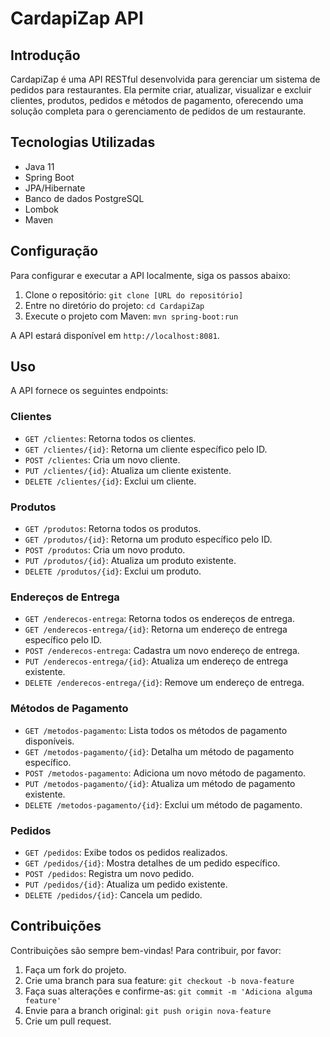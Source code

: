 # CardapiZap API

## Introdução

CardapiZap é uma API RESTful desenvolvida para gerenciar um sistema de pedidos para restaurantes. 
Ela permite criar, atualizar, visualizar e excluir clientes, produtos, pedidos e métodos de pagamento, oferecendo uma solução completa para o gerenciamento de pedidos de um restaurante.

## Tecnologias Utilizadas

- Java 11
- Spring Boot
- JPA/Hibernate
- Banco de dados PostgreSQL
- Lombok
- Maven

## Configuração

Para configurar e executar a API localmente, siga os passos abaixo:

1. Clone o repositório: `git clone [URL do repositório]`
2. Entre no diretório do projeto: `cd CardapiZap`
3. Execute o projeto com Maven: `mvn spring-boot:run`

A API estará disponível em `http://localhost:8081`.

## Uso

A API fornece os seguintes endpoints:

### Clientes
- `GET /clientes`: Retorna todos os clientes.
- `GET /clientes/{id}`: Retorna um cliente específico pelo ID.
- `POST /clientes`: Cria um novo cliente.
- `PUT /clientes/{id}`: Atualiza um cliente existente.
- `DELETE /clientes/{id}`: Exclui um cliente.

### Produtos
- `GET /produtos`: Retorna todos os produtos.
- `GET /produtos/{id}`: Retorna um produto específico pelo ID.
- `POST /produtos`: Cria um novo produto.
- `PUT /produtos/{id}`: Atualiza um produto existente.
- `DELETE /produtos/{id}`: Exclui um produto.

### Endereços de Entrega
- `GET /enderecos-entrega`: Retorna todos os endereços de entrega.
- `GET /enderecos-entrega/{id}`: Retorna um endereço de entrega específico pelo ID.
- `POST /enderecos-entrega`: Cadastra um novo endereço de entrega.
- `PUT /enderecos-entrega/{id}`: Atualiza um endereço de entrega existente.
- `DELETE /enderecos-entrega/{id}`: Remove um endereço de entrega.

### Métodos de Pagamento
- `GET /metodos-pagamento`: Lista todos os métodos de pagamento disponíveis.
- `GET /metodos-pagamento/{id}`: Detalha um método de pagamento específico.
- `POST /metodos-pagamento`: Adiciona um novo método de pagamento.
- `PUT /metodos-pagamento/{id}`: Atualiza um método de pagamento existente.
- `DELETE /metodos-pagamento/{id}`: Exclui um método de pagamento.

### Pedidos
- `GET /pedidos`: Exibe todos os pedidos realizados.
- `GET /pedidos/{id}`: Mostra detalhes de um pedido específico.
- `POST /pedidos`: Registra um novo pedido.
- `PUT /pedidos/{id}`: Atualiza um pedido existente.
- `DELETE /pedidos/{id}`: Cancela um pedido.

## Contribuições

Contribuições são sempre bem-vindas! Para contribuir, por favor:

1. Faça um fork do projeto.
2. Crie uma branch para sua feature: `git checkout -b nova-feature`
3. Faça suas alterações e confirme-as: `git commit -m 'Adiciona alguma feature'`
4. Envie para a branch original: `git push origin nova-feature`
5. Crie um pull request.

